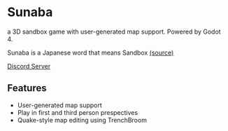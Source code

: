 #  Sunaba

a 3D sandbox game with user-generated map support. Powered by Godot 4.

Sunaba is a Japanese word that means Sandbox [(source)](https://en.wiktionary.org/wiki/%E7%A0%82%E5%A0%B4#Japanese)

[Discord Server](https://discord.gg/McfgW6Kx)

## Features

* User-generated map support
* Play in first and third person prespectives
* Quake-style map editing using TrenchBroom
